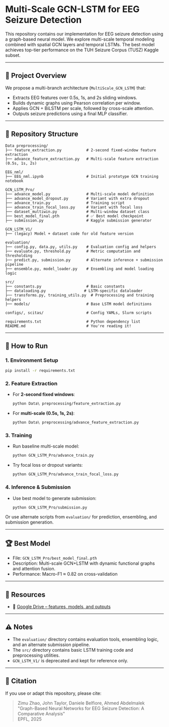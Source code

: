 # Multi-Scale GCN-LSTM for EEG Seizure Detection

This repository contains our implementation for EEG seizure detection using a graph-based neural model. We explore multi-scale temporal modeling combined with spatial GCN layers and temporal LSTMs. The best model achieves top-tier performance on the TUH Seizure Corpus (TUSZ) Kaggle subset.

---

## 🧠 Project Overview

We propose a multi-branch architecture (`MultiScale_GCN_LSTM`) that:
- Extracts EEG features over 0.5s, 1s, and 2s sliding windows.
- Builds dynamic graphs using Pearson correlation per window.
- Applies GCN + BiLSTM per scale, followed by cross-scale attention.
- Outputs seizure predictions using a final MLP classifier.

---

## 📁 Repository Structure

```
Data preprocessing/
├── feature_extraction.py           # 2-second fixed-window feature extraction
├── advance_feature_extraction.py   # Multi-scale feature extraction (0.5s, 1s, 2s)

EEG_nml/
├── EEG_nml.ipynb                   # Initial prototype GCN training notebook

GCN_LSTM_Pro/
├── advance_model.py                # Multi-scale model definition
├── advance_model_dropout.py        # Variant with extra dropout
├── advance_train.py                # Training script
├── advance_train_focal_loss.py     # Variant with focal loss
├── dataset_multiwin.py             # Multi-window dataset class
├── best_model_final.pth            # ✅ Best model checkpoint
├── submission.py                   # Kaggle submission generator

GCN_LSTM_V1/
├── (legacy) Model + dataset code for old feature version

evaluation/
├── config.py, data.py, utils.py    # Evaluation config and helpers
├── evaluate.py, threshold.py       # Metric computation and thresholding
├── predict.py, submission.py       # Alternate inference + submission pipeline
├── ensemble.py, model_loader.py    # Ensembling and model loading logic

src/
├── constants.py                    # Basic constants
├── dataloading.py                 # LSTM-specific dataloader
├── transforms.py, training_utils.py  # Preprocessing and training helpers
├── models/                         # Base LSTM model definitions

configs/, scitas/                   # Config YAMLs, Slurm scripts

requirements.txt                    # Python dependency list
README.md                           # You're reading it!
```

---

## 🚀 How to Run

### 1. Environment Setup

```bash
pip install -r requirements.txt
```

### 2. Feature Extraction

- For **2-second fixed windows**:
  ```bash
  python Data\ preprocessing/feature_extraction.py
  ```

- For **multi-scale (0.5s, 1s, 2s)**:
  ```bash
  python Data\ preprocessing/advance_feature_extraction.py
  ```

### 3. Training

- Run baseline multi-scale model:
  ```bash
  python GCN_LSTM_Pro/advance_train.py
  ```

- Try focal loss or dropout variants:
  ```bash
  python GCN_LSTM_Pro/advance_train_focal_loss.py
  ```

### 4. Inference & Submission

- Use best model to generate submission:
  ```bash
  python GCN_LSTM_Pro/submission.py
  ```

Or use alternate scripts from `evaluation/` for prediction, ensembling, and submission generation.

---

## 🏆 Best Model

- File: `GCN_LSTM_Pro/best_model_final.pth`
- Description: Multi-scale GCN+LSTM with dynamic functional graphs and attention fusion.
- Performance: Macro-F1 ≈ 0.82 on cross-validation

---

## 🔗 Resources

- 📁 [Google Drive – features, models, and outputs](https://drive.google.com/drive/folders/1RJcT7uc8gai7Kw8nBvR_me4ZkgyybQj4)

---

## ⚠️ Notes

- The `evaluation/` directory contains evaluation tools, ensembling logic, and an alternate submission pipeline.
- The `src/` directory contains basic LSTM training code and preprocessing utilities.
- `GCN_LSTM_V1/` is deprecated and kept for reference only.

---

## 📌 Citation

If you use or adapt this repository, please cite:

> Zimu Zhao, John Taylor, Daniele Belfiore, Ahmed Abdelmalek  
> "Graph-Based Neural Networks for EEG Seizure Detection: A Comparative Analysis"  
> EPFL, 2025

